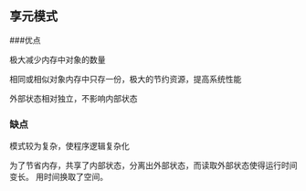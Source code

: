 ## 享元模式

###优点

极大减少内存中对象的数量

相同或相似对象内存中只存一份，极大的节约资源，提高系统性能

外部状态相对独立，不影响内部状态


### 缺点

模式较为复杂，使程序逻辑复杂化

为了节省内存，共享了内部状态，分离出外部状态，而读取外部状态使得运行时间变长。
用时间换取了空间。
